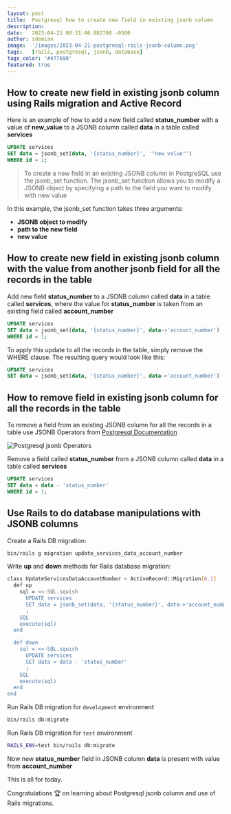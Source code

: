 ```yaml
---
layout: post
title:  Postgresql how to create new field in existing jsonb column
description:
date:   2023-04-21 00:31:46.882708 -0500
author: sdemian
image:  '/images/2023-04-21-postgresql-rails-jsonb-column.png'
tags:   [rails, postgresql, jsonb, database]
tags_color: '#477690'
featured: true
---
```

## How to create new field in existing jsonb column using Rails migration and Active Record

Here is an example of how to add a new field called **status_number** with a value of **new_value** to a JSONB column called **data** in a table called **services**

```sql
UPDATE services
SET data = jsonb_set(data, '{status_number}', '"new value"')
WHERE id = 1;
```

> To create a new field in an existing JSONB column in <span class="code">PostgreSQL</span> use the <span class="code">jsonb_set</span> function. The jsonb_set function allows you to modify a JSONB object by specifying a path to the field you want to modify with new value

In this example, the <span class="code">jsonb_set</span> function takes three arguments:

- **JSONB object to modify**
- **path to the new field**
- **new value**


## How to create new field in existing jsonb column with the value from another jsonb field for all the records in the table

Add new field **status_number** to a JSONB column called **data** in a table called **services**, where the value for **status_number** is taken from an existing field called **account_number**

```sql
UPDATE services
SET data = jsonb_set(data, '{status_number}', data->'account_number')
WHERE id = 1;
```

To apply this update to all the records in the table, simply remove the WHERE clause. The resulting query would look like this:

```sql
UPDATE services
SET data = jsonb_set(data, '{status_number}', data->'account_number')
```

## How to remove field in existing jsonb column for all the records in the table

To remove a field from an existing JSONB column for all the records in a table use <span class="code">JSONB Operators</span> from [Postgresql Documentation](https://www.postgresql.org/docs/9.5/functions-json.html)

![Postgresql jsonb Operators]({{site.baseurl}}/images/2023-04-21-postgresql-rails-jsonb-column-operators.png)

Remove a field called **status_number** from a JSONB column called **data** in a table called **services**

```sql
UPDATE services
SET data = data - 'status_number'
WHERE id = 1;
```

## Use Rails to do database manipulations with JSONB columns

Create a Rails DB migration:

```bash
bin/rails g migration update_services_data_account_number
```

Write **up** and **down** methods for Rails database migration:

```bash
class UpdateServicesDataAccountNumber < ActiveRecord::Migration[6.1]
  def up
    sql = <<-SQL.squish
      UPDATE services
      SET data = jsonb_set(data, '{status_number}', data->'account_number')
      ;
    SQL
    execute(sql)
  end

  def down
    sql = <<-SQL.squish
      UPDATE services
      SET data = data - 'status_number'
      ;
    SQL
    execute(sql)
  end
end
```

Run Rails DB migration for `development` environment

```bash
bin/rails db:migrate
```

Run Rails DB migration for `test` environment

```bash
RAILS_ENV=test bin/rails db:migrate
```

Now new **status_number** field in JSONB column **data** is present with value from **account_number**

This is all for today.

Congratulations 🏆 on learning about <span class="code">Postgresql jsonb column</span> and use of Rails migrations.
